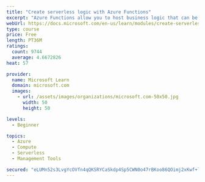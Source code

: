 ```yaml
---
title: "Create serverless logic with Azure Functions"
excerpt: "Azure Functions allow you to host business logic that can be executed without managing or provisioning server infrastructure"
webUrl: https://docs.microsoft.com/en-us/learn/modules/create-serverless-logic-with-azure-functions/
type: course
price: Free
length: PT36M
ratings:
  count: 9744
  average: 4.6672826
heat: 57

provider:
  name: Microsoft Learn
  domain: microsoft.com
  images:
    - url: /assets/images/organizations/microsoft.com-50x50.jpg
      width: 50
      height: 50

levels:
  - Beginner

topics:
  - Azure
  - Compute
  - Serverless
  - Management Tools

secured: "eLUMn52s3LvgYcOVfn4qQKSRYCaSkdp4Sp5CWN0o47rBKoo86QOimj2xKwf+l3+iI28UxwW0z98Vx+U+YFD2GV5uL9yqjxKu3gTD7AqQZsOpCdblCtjLnXE6HlhOJ6JjnDbu0Z0Bmbn1QAMlAfDObt8orRwVMTGrYO1xu1LX1xx5lBHkzhq/RpeEv3uibTxGhHTS6TFcILVrDHW/w+sEdVgoMUyfB3dek2r0Gcw6utCsE04eOHXLPKymUZ6Xf1m6UJcTdHKW0pyrOcY7/tRpp20P/iWwNJkOyyfBrq3Z4iC3fnhy02+EozlfzBtJX13diGdjc+qe1KRC/uj6+K1rpVnOg/Pr+Hsf1zhZizlipWW4MUZ+7pOik6X0o/q+DB4UvSHlveTdSED7POPVIALPSPlMOX7MzLPGEPJlu9BLdsU=;CzmJn5NXyGclnUrGwQgTsQ=="
---
```


